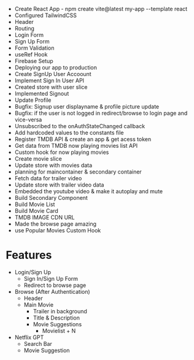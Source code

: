 <!-- # React + Vite

This template provides a minimal setup to get React working in Vite with HMR and some ESLint rules.

Currently, two official plugins are available:

- [@vitejs/plugin-react](https://github.com/vitejs/vite-plugin-react/blob/main/packages/plugin-react/README.md) uses [Babel](https://babeljs.io/) for Fast Refresh
- [@vitejs/plugin-react-swc](https://github.com/vitejs/vite-plugin-react-swc) uses [SWC](https://swc.rs/) for Fast Refresh

## Expanding the ESLint configuration

If you are developing a production application, we recommend using TypeScript and enable type-aware lint rules. Check out the [TS template](https://github.com/vitejs/vite/tree/main/packages/create-vite/template-react-ts) to integrate TypeScript and [`typescript-eslint`](https://typescript-eslint.io) in your project. -->



- Create React App - npm create vite@latest my-app --template react
- Configured TailwindCSS
- Header
- Routing
- Login Form
- Sign Up Form
- Form Validation 
- useRef Hook
- Firebase Setup
- Deploying our app to production
- Create SignUp User Accoount
- Implement Sign In User API
- Created store with user slice 
- Implemented Signout
- Update Profile
- Bugfix: Signup user displayname & profile picture update
- Bugfix: if the user is not logged in redirect/browse to login page and vice-versa
- Unsubscribed to the onAuthStateChanged callback
- Add hardcoded values to the constants file
- Register TMDB API & create an app & get acess token
- Get data from TMDB now playing movies list API
- Custom hook for now playing movies
- Create movie slice
- Update store with movies data
- planning for maincontainer & secondary container
- Fetch data for trailer video
- Update store with trailer video data
- Embedded the youtube video & make it autoplay and mute
- Build Secondary Component
- Build Movie List
- Build Movie Card
- TMDB IMAGE CDN URL
- Made the browse page  amazing
- use Popular Movies Custom Hook



# Features
- Login/Sign Up
    - Sign In/Sign Up Form
    - Redirect to browse page
- Browse (After Authentication)
    - Header
    - Main Movie
        - Trailer in background
        - Title & Description
        - Movie Suggestions
            - Movielist + N
- Netflix GPT
    - Search Bar
    - Movie Suggestion
